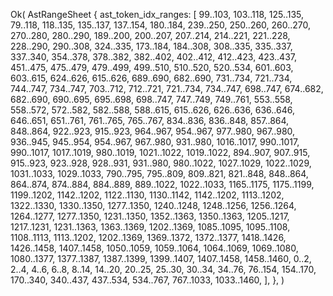 Ok(
    AstRangeSheet {
        ast_token_idx_ranges: [
            99..103,
            103..118,
            125..135,
            79..118,
            118..135,
            135..137,
            137..154,
            180..184,
            239..250,
            250..260,
            260..270,
            270..280,
            280..290,
            189..200,
            200..207,
            207..214,
            214..221,
            221..228,
            228..290,
            290..308,
            324..335,
            173..184,
            184..308,
            308..335,
            335..337,
            337..340,
            354..378,
            378..382,
            382..402,
            402..412,
            412..423,
            423..437,
            451..475,
            475..479,
            479..499,
            499..510,
            510..520,
            520..534,
            601..603,
            603..615,
            624..626,
            615..626,
            689..690,
            682..690,
            731..734,
            721..734,
            744..747,
            734..747,
            703..712,
            712..721,
            721..734,
            734..747,
            698..747,
            674..682,
            682..690,
            690..695,
            695..698,
            698..747,
            747..749,
            749..761,
            553..558,
            558..572,
            572..582,
            582..588,
            588..615,
            615..626,
            626..636,
            636..646,
            646..651,
            651..761,
            761..765,
            765..767,
            834..836,
            836..848,
            857..864,
            848..864,
            922..923,
            915..923,
            964..967,
            954..967,
            977..980,
            967..980,
            936..945,
            945..954,
            954..967,
            967..980,
            931..980,
            1016..1017,
            990..1017,
            990..1017,
            1017..1019,
            980..1019,
            1021..1022,
            1019..1022,
            894..907,
            907..915,
            915..923,
            923..928,
            928..931,
            931..980,
            980..1022,
            1027..1029,
            1022..1029,
            1031..1033,
            1029..1033,
            790..795,
            795..809,
            809..821,
            821..848,
            848..864,
            864..874,
            874..884,
            884..889,
            889..1022,
            1022..1033,
            1165..1175,
            1175..1199,
            1199..1202,
            1142..1202,
            1122..1130,
            1130..1142,
            1142..1202,
            1113..1202,
            1322..1330,
            1330..1350,
            1277..1350,
            1240..1248,
            1248..1256,
            1256..1264,
            1264..1277,
            1277..1350,
            1231..1350,
            1352..1363,
            1350..1363,
            1205..1217,
            1217..1231,
            1231..1363,
            1363..1369,
            1202..1369,
            1085..1095,
            1095..1108,
            1108..1113,
            1113..1202,
            1202..1369,
            1369..1372,
            1372..1377,
            1418..1426,
            1426..1458,
            1407..1458,
            1050..1059,
            1059..1064,
            1064..1069,
            1069..1080,
            1080..1377,
            1377..1387,
            1387..1399,
            1399..1407,
            1407..1458,
            1458..1460,
            0..2,
            2..4,
            4..6,
            6..8,
            8..14,
            14..20,
            20..25,
            25..30,
            30..34,
            34..76,
            76..154,
            154..170,
            170..340,
            340..437,
            437..534,
            534..767,
            767..1033,
            1033..1460,
        ],
    },
)